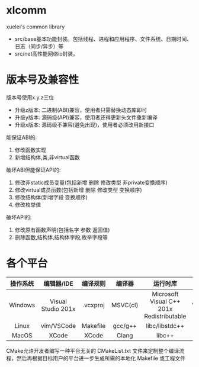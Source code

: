 # xlcomm
xuelei's common library
- src/base基本功能封装。包括线程、进程和应用程序、文件系统、日期时间、日志（同步/异步）等
- src/net高性能网络io封装。

# 版本号及兼容性
版本号使用x.y.z三位
- 升级z版本: 二进制(ABI)兼容，使用者只需替换动态库即可
- 升级y版本: 源码级(API)兼容，使用者还得更新头文件重新编译
- 升级x版本: 源码级不兼容(避免出现)，使用者必须改用新接口

能保证ABI的: 
1. 修改函数实现
2. 新增结构体,类,非virtual函数

破坏ABI但能保证API的: 
1. 修改非static成员变量(包括新增 删除 修改类型 非private变换顺序)
2. 修改virtual成员函数(包括新增 删除 修改类型 变换顺序)
3. 修改结构体(新增字段 变换顺序)
4. 修改枚举值

破坏API的:
1. 修改原有函数声明(包括名字 参数 返回值)
2. 删除函数,结构体,结构体字段,枚举字段等

# 各个平台
| 操作系统 | 编辑器/IDE         | 编译规则   |  编译器   | 运行时库                                  | 调试器  |
| :-----: | :----------------: | :-------: | :-----:  | :---------------------------------------: | :----: |
| Windows | Visual Studio 201x | .vcxproj  | MSVC(cl) | Microsoft Visual C++ 201x Redistributable | WinDbg |
| Linux   | vim/VSCode         | Makefile  | gcc/g++  | libc/libstdc++                            | gdb    |
| MacOS   | XCode              | XCode     | Clang    | libc++                                    |        |

CMake允许开发者编写一种平台无关的 CMakeList.txt 文件来定制整个编译流程，然后再根据目标用户的平台进一步生成所需的本地化 Makefile 或工程文件
